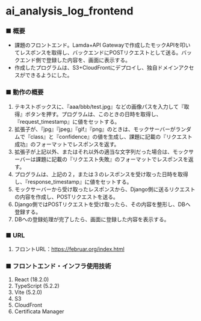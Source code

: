 # ai_analysis_log_frontend
### ■ 概要
- 課題のフロントエンド。Lamda+API Gatewayで作成したモックAPIを叩いてレスポンスを取得し、バックエンドにPOSTリクエストとして送る。バックエンド側で登録した内容を、画面に表示する。
- 作成したプログラムは、S3+CloudFrontにデプロイし、独自ドメインアクセスができるようにした。
### ■ 動作の概要
1. テキストボックスに、『aaa/bbb/test.jpg』などの画像パスを入力して『取得』ボタンを押す。プログラムは、このときの日時を取得し、『request_timestamp』に値をセットする。
2. 拡張子が、『jpg』『jpeg』『gif』『png』のときは、モックサーバーがランダムで『class』と『confidence』の値を生成し、課題に記載の『リクエスト成功』のフォーマットでレスポンスを返す。
3. 拡張子が上記以外、またはそれ以外の適当な文字列だった場合は、モックサーバーは課題に記載の『リクエスト失敗』のフォーマットでレスポンスを返す。
4. プログラムは、上記の２，または３のレスポンスを受け取った日時を取得し、『response_timestamp』に値をセットする。
5. モックサーバーから受け取ったレスポンスから、Django側に送るリクエストの内容を作成し、POSTリクエストを送る。
6. Django側ではPOSTリクエストを受け取ったら、その内容を整形し、DBへ登録する。
7. DBへの登録処理が完了したら、画面に登録した内容を表示する。
### ■ URL
1. フロントURL：https://februar.org/index.html
### ■ フロントエンド・インフラ使用技術
1. React (18.2.0)
2. TypeScript (5.2.2)
3. Vite (5.2.0)
4. S3
5. CloudFront
6. Certificata Manager
